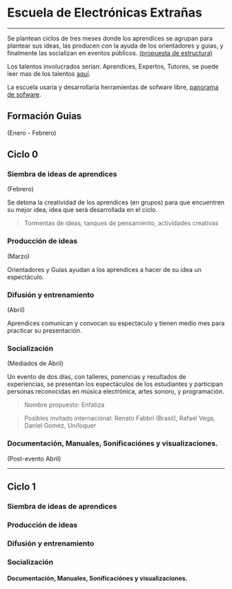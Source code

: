 # Escuela de Electrónicas Extrañas

----
Se plantean ciclos de tres meses donde los aprendices se agrupan para plantear
sus ideas, las producen con la ayuda de los  orientadores y guias, y finalmente
las socializan en eventos públicos. [(propuesta de estructura)](estructura.md)

Los talentos involucrados serían: Aprendices, Expertos, Tutores, se puede leer mas de los talentos [aquí](talentos.md).

La escuela usaría y desarrollaría herramientas de sofware libre, [panorama de sofware](software.md).

## Formación Guias
(Enero - Febrero)

## Ciclo 0 

### Siembra de ideas de aprendices
(Febrero)

Se detona la creatividad de los aprendices (en grupos) para que encuentren
su mejor idea, idea que será desarrollada en el ciclo.
>Tormentas de ideas, tanques de pensamiento, actividades creativas


### Producción de ideas
(Marzo)

Orientadores y Guias ayudan a los aprendices a hacer de su idea un espectáculo.

### Difusión y entrenamiento
(Abril)

Aprendices comunican y convocan su espectaculo y tienen medio mes para
practicar su presentación.


### Socialización
(Mediados de Abril)

Un evento de dos días, con talleres, ponencias y resultados de experiencias,
se presentan los espectáculos de los estudiantes y participan personas reconocidas
en música electrónica, artes sonoro, y programación.
> Nombre propuesto: Enfatiza

> Posibles invitado internaciónal: Renato Fabbri (Brasil), Rafael Vega,
> Daniel Gomez, Un/loquer

### Documentación, Manuales, Sonificaciónes y visualizaciones.
(Post-evento Abril)


--------------
## Ciclo 1

### Siembra de ideas de aprendices

### Producción de ideas

### Difusión y entrenamiento

### Socialización

#### Documentación, Manuales, Sonificaciónes y visualizaciones.


